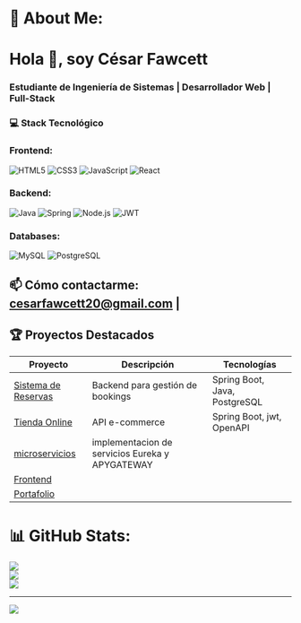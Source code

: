 # 💫 About Me:
# Hola 👋, soy César Fawcett  
### Estudiante de Ingeniería de Sistemas | Desarrollador Web | Full-Stack

### 💻 Stack Tecnológico
### Frontend:  
![HTML5](https://img.shields.io/badge/HTML5-E34F26?style=flat&logo=html5&logoColor=white) 
![CSS3](https://img.shields.io/badge/CSS3-1572B6?style=flat&logo=css3&logoColor=white)
![JavaScript](https://img.shields.io/badge/JavaScript-F7DF1E?style=flat&logo=javascript&logoColor=black)
![React](https://img.shields.io/badge/React-20232A?style=flat&logo=react&logoColor=61DAFB)

### Backend:  
![Java](https://img.shields.io/badge/Java-ED8B00?style=flat&logo=openjdk&logoColor=white)
![Spring](https://img.shields.io/badge/Spring-6DB33F?style=flat&logo=spring&logoColor=white)
![Node.js](https://img.shields.io/badge/Node.js-339933?style=flat&logo=nodedotjs&logoColor=white)
![JWT](https://img.shields.io/badge/JWT-000000?style=flat&logo=jsonwebtokens&logoColor=white)

### Databases:  
![MySQL](https://img.shields.io/badge/MySQL-4479A1?style=flat&logo=mysql&logoColor=white)
![PostgreSQL](https://img.shields.io/badge/PostgreSQL-4169E1?style=flat&logo=postgresql&logoColor=white)

## 📫 Cómo contactarme: cesarfawcett20@gmail.com |

## 🏆 Proyectos Destacados

| Proyecto | Descripción | Tecnologías |
|---|---|---|
| [Sistema de Reservas](https://github.com/CesarFawcett/TrabajoFinalWeb) | Backend para gestión de bookings | Spring Boot, Java, PostgreSQL |
| [Tienda Online](https://github.com/CesarFawcett/tiendaApp) | API e-commerce | Spring Boot, jwt, OpenAPI |
| [microservicios](https://github.com/CesarFawcett/microservicios) | implementacion de servicios Eureka y APYGATEWAY
| [Frontend](https://github.com/CesarFawcett/frontend) | 
 |[Portafolio](https://github.com/CesarFawcett/HojaDeVida) | 


# 📊 GitHub Stats:
![](https://github-readme-stats.vercel.app/api?username=CesarFawcett&theme=highcontrast&hide_border=false&include_all_commits=false&count_private=false)<br/>
![](https://github-readme-streak-stats.herokuapp.com/?user=CesarFawcett&theme=highcontrast&hide_border=false)<br/>
![](https://github-readme-stats.vercel.app/api/top-langs/?username=CesarFawcett&theme=highcontrast&hide_border=false&include_all_commits=false&count_private=false&layout=compact)

---
[![](https://visitcount.itsvg.in/api?id=CesarFawcett&icon=0&color=0)](https://visitcount.itsvg.in)

<!-- Proudly created with GPRM ( https://gprm.itsvg.in ) -->
